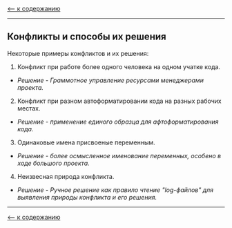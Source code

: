 [<-- к содержанию](./readme.md)

---

## Конфликты и способы их решения

Некоторые примеры конфликтов и их решения:

1. Конфликт при работе более одного человека на одном учатке кода.
* _Решение - Граммотное управление ресурсами менеджерами проекта._
2. Конфликт при разном автоформатировании кода на разных рабочих местах.
* _Решение - применение единого образца для афтоформатирования кода._
3. Одинаковые имена присвоеные переменным.
* _Решение - более осмысленное именование переменных, особено в ходе большого проекта._
4. Неизвесная природа конфликта.
* _Решение - Ручное решение как правило чтение "log-файлов" для выявления природы конфликта и его решения._

---

[<-- к содержанию](./readme.md)
